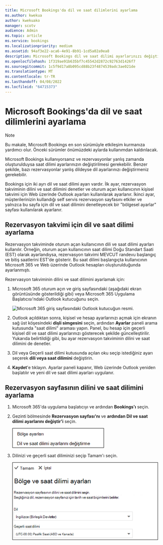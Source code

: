 ```yaml
---
title: Microsoft Bookings'da dil ve saat dilimlerini ayarlama
ms.author: kwekua
author: kwekuako
manager: scotv
audience: Admin
ms.topic: article
ms.service: bookings
ms.localizationpriority: medium
ms.assetid: 94af3e22-aca6-4e91-8b91-1cd5a02a9ea8
description: Microsoft Bookings dil ve saat dilimi ayarlarınızı değiştirin. Rezervasyonlar yanlış zamanda oluşturulduysa, Bookings yanlış saat dilimi için ayarlanmış olabilir.
ms.openlocfilehash: 1f319ae91b635bf7c45542d2872c92763d1426f7
ms.sourcegitcommit: 1c5f9d17a8b095cd88b23f4874539adc3ae021de
ms.translationtype: MT
ms.contentlocale: tr-TR
ms.lasthandoff: 04/08/2022
ms.locfileid: "64715373"
---
```

# <a name="set-language-and-time-zones-in-microsoft-bookings"></a>Microsoft Bookings'da dil ve saat dilimlerini ayarlama

> [!NOTE]
> Bu makale, Microsoft Bookings en son sürümüyle etkileşim kurmanıza yardımcı olur. Önceki sürümler önümüzdeki aylarda kullanımdan kaldırılacak.

Microsoft Bookings kullanıyorsanız ve rezervasyonlar yanlış zamanda oluşturulduysa saat dilimi ayarlarınızın değiştirilmesi gerekebilir. Benzer şekilde, bazı rezervasyonlar yanlış dildeyse dil ayarlarınızı değiştirmeniz gerekebilir.

Bookings için iki ayrı dil ve saat dilimi ayarı vardır. İlk ayar, rezervasyon takviminin dilini ve saat dilimini denetler ve oturum açan kullanıcının kişisel takvimi için Web üzerinde Outlook ayarları kullanılarak ayarlanır. İkinci ayar, müşterilerinizin kullandığı self servis rezervasyon sayfasını etkiler ve yalnızca bu sayfa için dil ve saat dilimini denetleyecek bir "bölgesel ayarlar" sayfası kullanılarak ayarlanır.

## <a name="setting-language-and-time-zone-for-a-booking-calendar"></a>Rezervasyon takvimi için dil ve saat dilimi ayarlama

Rezervasyon takviminde oturum açan kullanıcının dili ve saat dilimi ayarları kullanılır. Örneğin, oturum açan kullanıcının saat dilimi Doğu Standart Saati (EST) olarak ayarlandıysa, rezervasyon takvimi MEVCUT randevu başlangıç ve bitiş saatlerini EST'de gösterir. Bu saat dilimi başlangıçta kullanıcının Microsoft 365 ve Web üzerinde Outlook hesapları oluşturulduğunda ayarlanmıştı.

Rezervasyon takviminin dilini ve saat dilimini ayarlamak için:

1. Microsoft 365 oturum açın ve giriş sayfasındaki (aşağıdaki ekran görüntüsünde gösterildiği gibi) veya Microsoft 365 Uygulama Başlatıcısı'ndaki Outlook kutucuğunu seçin.

   ![Microsoft 365 giriş sayfasındaki Outlook kutucuğun resmi.](../media/bookings-outlook-tile.png)

1. Outlook açıldıktan sonra, kişisel ve hesap ayarlarınızı açmak için ekranın sağ üst köşesindeki **dişli simgesini** seçin, ardından **Ayarlar** paneli arama kutusunda "saat dilimi" araması yapın. Panel, bu hesap için geçerli kişisel dil ve saat dilimi ayarlarınızı gösterecek şekilde güncelleştirilir. Yukarıda belirtildiği gibi, bu ayar rezervasyon takviminin dilini ve saat dilimini de denetler.

1. Dil veya Geçerli saat dilimi kutusunda açılan oku seçip istediğiniz ayarı seçerek **dili veya saat dilimini** değiştirin.

1. **Kaydet**'e tıklayın. Ayarlar paneli kapanır, Web üzerinde Outlook yeniden başlatılır ve yeni dil ve saat dilimi ayarları uygulanır.

## <a name="setting-the-language-and-time-zone-for-the-booking-page"></a>Rezervasyon sayfasının dilini ve saat dilimini ayarlama

1. Microsoft 365'da uygulama başlatıcıyı ve ardından **Bookings'ı** seçin.

1. Gezinti bölmesinde **Rezervasyon sayfası'nı** ve **ardından Dil ve saat dilimi ayarlarını değiştir'i** seçin.

   ![Ekran görüntüsü: Dil ve saat dilimi ayarlarını değiştirme bağlantısı.](../media/bookings-region-language-timezone-settings.png)

1. Dilinizi ve geçerli saat diliminizi seçip Tamam'ı seçin.

   ![Ekran görüntüsü: Dil ve saat dilimi ayarları.](../media/bookings-region-timezone-settings.png)
